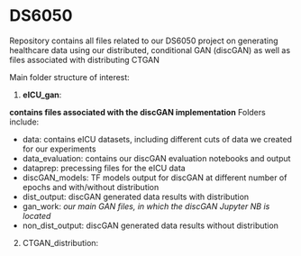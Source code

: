 # DS6050

Repository contains all files related to our DS6050 project on generating healthcare data using our distributed, conditional GAN (discGAN) as well as files associated with distributing CTGAN

Main folder structure of interest:

1) **eICU_gan**: 

**contains files associated with the discGAN implementation**
Folders include:
- data: contains eICU datasets, including different cuts of data we created for our experiments
- data_evaluation: contains our discGAN evaluation notebooks and output
- dataprep: precessing files for the eICU data
- discGAN_models: TF models output for discGAN at different number of epochs and with/without distribution
- dist_output: discGAN generated data results with distribution
- gan_work: *our main GAN files, in which the discGAN Jupyter NB is located*
- non_dist_output: discGAN generated data results without distribution

2) CTGAN_distribution:
